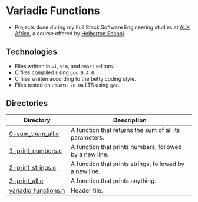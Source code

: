 # Variadic Functions

- Projects done during my Full Stack Software Engineering studies at [ALX Africa](https://www.alxafrica.com/software-engineering-2022/), a course offered by [Holberton School](https://www.holbertonschool.com/).

## Technologies
- Files written in ```vi```, ```vim```, and ```emacs``` editors. 
- C files compiled using ```gcc 9.4.0```.
- C files wriiten according to the betty coding style. 
- Files tested on ```Ubuntu 20.04``` LTS using ```gcc```.

## Directories 

| Directory  | Description |
| ---  | --- |
|[0-sum_them_all.c](0-sum_them_all.c)|A  function that returns the sum of all its parameters.|
|[1-print_numbers.c](1-print_numbers.c)|A function that prints numbers, followed by a new line.|
|[2-print_strings.c](2-print_strings.c)|A function that prints strings, followed by a new line.|
|[3-print_all.c](3-print_all.c)|A function that prints anything.
|[variadic_functions.h](variadic_functions.h)|Header file.|
